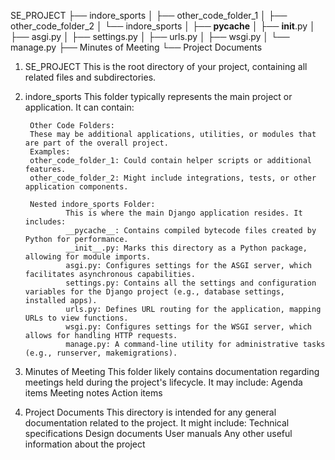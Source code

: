 
SE_PROJECT
├── indore_sports
│   ├── other_code_folder_1
│   ├── other_code_folder_2
│   └── indore_sports
│       ├── __pycache__
│       ├── __init__.py
│       ├── asgi.py
│       ├── settings.py
│       ├── urls.py
│       ├── wsgi.py
│       └── manage.py
├── Minutes of Meeting
└── Project Documents     




1. SE_PROJECT
        This is the root directory of your project, containing all related files and subdirectories.

2. indore_sports
        This folder typically represents the main project or application. It can contain:

        Other Code Folders:
        These may be additional applications, utilities, or modules that are part of the overall project.
        Examples:
        other_code_folder_1: Could contain helper scripts or additional features.
        other_code_folder_2: Might include integrations, tests, or other application components.

        Nested indore_sports Folder:
                This is where the main Django application resides. It includes:
                __pycache__: Contains compiled bytecode files created by Python for performance.
                __init__.py: Marks this directory as a Python package, allowing for module imports.
                asgi.py: Configures settings for the ASGI server, which facilitates asynchronous capabilities.
                settings.py: Contains all the settings and configuration variables for the Django project (e.g., database settings, installed apps).
                urls.py: Defines URL routing for the application, mapping URLs to view functions.
                wsgi.py: Configures settings for the WSGI server, which allows for handling HTTP requests.
                manage.py: A command-line utility for administrative tasks (e.g., runserver, makemigrations).

3. Minutes of Meeting
        This folder likely contains documentation regarding meetings held during the project's lifecycle. It may include:
        Agenda items
        Meeting notes
        Action items

4. Project Documents
        This directory is intended for any general documentation related to the project. It might include:
        Technical specifications
        Design documents
        User manuals
        Any other useful information about the project




   